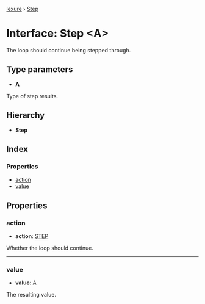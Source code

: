 [lexure](../README.md) › [Step](step.md)

# Interface: Step \<**A**\>

The loop should continue being stepped through.

## Type parameters

* **A**

Type of step results.

## Hierarchy

* **Step**

## Index

### Properties

* [action](step.md#action)
* [value](step.md#value)

## Properties

###  action

* **action**: [STEP](../enums/looptag.md#step)

Whether the loop should continue.

___

###  value

* **value**: A

The resulting value.
